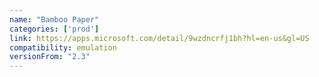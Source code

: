 ```yaml
---
name: "Bamboo Paper"
categories: ['prod']
link: https://apps.microsoft.com/detail/9wzdncrfj1bh?hl=en-us&gl=US
compatibility: emulation
versionFrom: "2.3"
---
```


